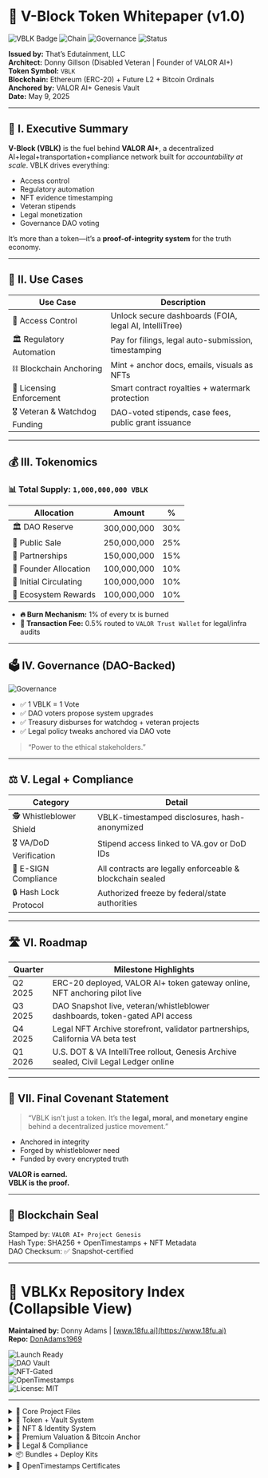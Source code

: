 

# 🚀 V-Block Token Whitepaper (v1.0)

![VBLK Badge](https://img.shields.io/badge/TOKEN-VBLK-blueviolet)
![Chain](https://img.shields.io/badge/CHAIN-Ethereum-orange)
![Governance](https://img.shields.io/badge/DAO-Snapshot-brightgreen)
![Status](https://img.shields.io/badge/STATUS-Genesis--Active-critical)

**Issued by:** That’s Edutainment, LLC  
**Architect:** Donny Gillson (Disabled Veteran | Founder of VALOR AI+)  
**Token Symbol:** `VBLK`  
**Blockchain:** Ethereum (ERC-20) + Future L2 + Bitcoin Ordinals  
**Anchored by:** VALOR AI+ Genesis Vault  
**Date:** May 9, 2025  

---

## 🧠 I. Executive Summary

**V-Block (VBLK)** is the fuel behind **VALOR AI+**, a decentralized AI+legal+transportation+compliance network built for *accountability at scale*. VBLK drives everything:

- Access control  
- Regulatory automation  
- NFT evidence timestamping  
- Veteran stipends  
- Legal monetization  
- Governance DAO voting

It’s more than a token—it’s a **proof-of-integrity system** for the truth economy.

---

## 🎯 II. Use Cases

| Use Case                         | Description                                                                 |
|----------------------------------|-----------------------------------------------------------------------------|
| 🔐 Access Control                | Unlock secure dashboards (FOIA, legal AI, IntelliTree)                     |
| 🏛️ Regulatory Automation         | Pay for filings, legal auto-submission, timestamping                       |
| ⛓️ Blockchain Anchoring          | Mint + anchor docs, emails, visuals as NFTs                                |
| 🧾 Licensing Enforcement         | Smart contract royalties + watermark protection                            |
| 🎖️ Veteran & Watchdog Funding    | DAO-voted stipends, case fees, public grant issuance                       |

---

## 💰 III. Tokenomics

### 📊 Total Supply: `1,000,000,000 VBLK`

| Allocation              | Amount         | %        |
|------------------------|----------------|----------|
| 🏛️ DAO Reserve         | 300,000,000     | 30%      |
| 🛒 Public Sale          | 250,000,000     | 25%      |
| 🤝 Partnerships         | 150,000,000     | 15%      |
| 🧠 Founder Allocation    | 100,000,000     | 10%      |
| 🔄 Initial Circulating   | 100,000,000     | 10%      |
| 🎁 Ecosystem Rewards     | 100,000,000     | 10%      |

- **🔥 Burn Mechanism:** 1% of every tx is burned  
- **🧾 Transaction Fee:** 0.5% routed to `VALOR Trust Wallet` for legal/infra audits

---

## 🗳️ IV. Governance (DAO-Backed)

![Governance](https://img.shields.io/badge/Vote%20Platform-SNAPSHOT-green)

- ✅ 1 VBLK = 1 Vote  
- ✅ DAO voters propose system upgrades  
- ✅ Treasury disburses for watchdog + veteran projects  
- ✅ Legal policy tweaks anchored via DAO vote

> “Power to the ethical stakeholders.”

---

## ⚖️ V. Legal + Compliance

| Category                  | Detail                                                                 |
|---------------------------|------------------------------------------------------------------------|
| 🕵️ Whistleblower Shield   | VBLK-timestamped disclosures, hash-anonymized                          |
| 🎖️ VA/DoD Verification    | Stipend access linked to VA.gov or DoD IDs                             |
| 📜 E-SIGN Compliance       | All contracts are legally enforceable & blockchain sealed              |
| 🔒 Hash Lock Protocol      | Authorized freeze by federal/state authorities                        |

---

## 🛣️ VI. Roadmap

| Quarter      | Milestone Highlights                                                                 |
|--------------|----------------------------------------------------------------------------------------|
| Q2 2025      | ERC-20 deployed, VALOR AI+ token gateway online, NFT anchoring pilot live             |
| Q3 2025      | DAO Snapshot live, veteran/whistleblower dashboards, token-gated API access           |
| Q4 2025      | Legal NFT Archive storefront, validator partnerships, California VA beta test         |
| Q1 2026      | U.S. DOT & VA IntelliTree rollout, Genesis Archive sealed, Civil Legal Ledger online  |

---

## 🧬 VII. Final Covenant Statement

> “VBLK isn’t just a token. It’s the **legal, moral, and monetary engine** behind a decentralized justice movement.”

- Anchored in integrity  
- Forged by whistleblower need  
- Funded by every encrypted truth  

**VALOR is earned.**  
**VBLK is the proof.**

---

## 🔐 Blockchain Seal

Stamped by: `VALOR AI+ Project Genesis`  
Hash Type: SHA256 + OpenTimestamps + NFT Metadata  
DAO Checksum: ✅ Snapshot-certified

---

# 🧠 VBLKx Repository Index (Collapsible View)  
**Maintained by:** Donny Adams | [www.18fu.ai](https://www.18fu.ai)  
**Repo:** [DonAdams1969](https://github.com/donadams1969/donadams1969)

![Launch Ready](https://img.shields.io/badge/VBLKx-Deployed-green?style=for-the-badge)  
![DAO Vault](https://img.shields.io/badge/Treasury-DAO%20Secured-purple?style=for-the-badge)  
![NFT-Gated](https://img.shields.io/badge/NFT-Verified-blue?style=for-the-badge)  
![OpenTimestamps](https://img.shields.io/badge/OTS-Bitcoin%20Anchored-orange?style=for-the-badge)  
![License: MIT](https://img.shields.io/badge/License-MIT-green?style=for-the-badge)

---

<details>
<summary>📄 Core Project Files</summary>

| Filename                         | Type            | Description                                              |
|----------------------------------|------------------|----------------------------------------------------------|
| `README.md`                      | Markdown         | Project intro + badges + nav links                       |
| `VBLK_Token.md`                  | Markdown         | Architecture and mission                                 |
| `VBLK_SMART_CONTRACT.md`         | Markdown         | Source + audit overview                                  |
| `VBLK_tokenomics.md`             | Markdown         | Token supply and economics                               |
| `VBLK_CODE_OF_CONDUCT.md`        | Markdown         | Contributor ethics + rules                               |
| `VBLK_CONTRIBUTING.md`           | Markdown         | PR rules + NFT badge eligibility                         |
</details>

<details>
<summary>🧠 Token + Vault System</summary>

| Filename                         | Type            | Description                                              |
|----------------------------------|------------------|----------------------------------------------------------|
| `VBLKToken.sol`                  | Smart Contract   | ERC-20 core (100M supply)                                |
| `VALORTreasuryVault.sol`        | Smart Contract   | Time-locked DAO vault                                    |
| `VBLK_per_token_valuation.md`   | Markdown         | FMV calculations for token                               |
| `VBLK_token_valuation_percentage.md` | Markdown    | Breakdown by component values                            |
</details>

<details>
<summary>🪪 NFT & Identity System</summary>

| Filename                         | Type            | Description                                              |
|----------------------------------|------------------|----------------------------------------------------------|
| `VALORBadgeNFT.sol`             | Smart Contract   | ERC-721 badge contract                                   |
| `VBLK_NFT_identity_protocol.md` | Markdown         | NFT-based permissions, roles, DAO logic                  |
</details>

<details>
<summary>💎 Premium Valuation & Bitcoin Anchor</summary>

| Filename                              | Type        | Description                                           |
|---------------------------------------|-------------|-------------------------------------------------------|
| `VBLK_premium_token_valuation.md`     | Markdown    | Justification for $1.25+ valuation                   |
| `VBLK_BITCOIN_ANCHOR.md`              | Markdown    | Strategy for OpenTimestamps + RSK bridge             |
| `18fu.cash_valuation_summary.md`      | Markdown    | Public-facing token economics                        |
</details>

<details>
<summary>🔏 Legal & Compliance</summary>

| Filename                             | Type        | Description                                           |
|--------------------------------------|-------------|-------------------------------------------------------|
| `VALORSHIELD_COMPLIANCE.md`         | Markdown    | ADA, HIPAA, FTCA legal layer                         |
| `VBLK_live_compliance_portal.md`    | Markdown    | GitHub Pages gateway site                            |
| `launch_certificate.md`             | Markdown    | Official GitHub-anchored chain launch cert           |
</details>

<details>
<summary>📦 Bundles + Deploy Kits</summary>

| Filename                                 | Type        | Description                                           |
|------------------------------------------|-------------|-------------------------------------------------------|
| `deploy-launch-kit.zip`                  | ZIP         | Full deploy tools with scripts + env template         |
| `next-branch-vblk.zip`                   | ZIP         | Minimal contract only                                 |
| `next-branch-vblk-full.zip`              | ZIP         | Full contract suite                                   |
| `next-branch-vblk-full-with-tests.zip`   | ZIP         | Includes test coverage and CI config                 |
| `unshortable-vblk-branch.zip`            | ZIP         | Anti-short token contract                            |
| `unshortable-vblk-nft-branch.zip`        | ZIP         | Token + badge NFT                                    |
| `unshortable-vblk-nft-vault-branch.zip`  | ZIP         | Complete vault + badge + token                       |
</details>

<details>
<summary>📄 OpenTimestamps Certificates</summary>

| Filename                                   | Type        | Anchored Component                                   |
|--------------------------------------------|-------------|------------------------------------------------------|
| `vblkx_OTS_Certificate.pdf`               | PDF         | VBLKToken.sol                                        |
| `badge_OTS_Certificate.pdf`               | PDF         | VALORBadgeNFT.sol                                    |
| `vault_OTS_Certificate.pdf`               | PDF         | VALORTreasuryVault.sol                               |
| `dashboard_OTS_Certificate.pdf`           | PDF         | vault-dashboard.md                                   |
| `metadata_OTS_Certificate.pdf`            | PDF         | VALORSHIELD_METADATA.md                              |
| `VBLKx_OTS_Certificates_Bundle.zip`       | ZIP         | All individual .pdf files bundled                    |
| `OTS_Certificate_Anchors.zip`             | ZIP         | Original .ots hash files (SHA-256)                   |
| `VBLKx_OTS_Master_Certificate_FINAL.pdf`  | PDF         | Consolidated Bitcoin anchor with full project scope  |
</details>

